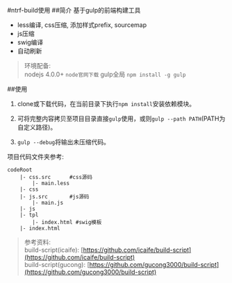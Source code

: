 #ntrf-build使用
##简介
基于gulp的前端构建工具
+ less编译, css压缩, 添加样式prefix, sourcemap 
+ js压缩
+ swig编译
+ 自动刷新

>环境配备:  
>nodejs 4.0.0+ `node官网下载`
>gulp全局 `npm install -g gulp`  

##使用
1. clone或下载代码，在当前目录下执行`npm install`安装依赖模块。  

2. 可将完整内容拷贝至项目目录直接`gulp`使用，或则`gulp --path PATH`(PATH为自定义路径)。

3. `gulp --debug`将输出未压缩代码。

项目代码文件夹参考:  
    
    codeRoot
        |- css.src      #css源码
            |- main.less
        |- css
        |- js.src       #js源码
            |- main.js
        |- js
        |- tpl
            |- index.html #swig模板
        |- index.html


>参考资料:  
>build-script(icaife): [https://github.com/icaife/build-script](https://github.com/icaife/build-script)  
>build-script(gucong): [https://github.com/gucong3000/build-script](https://github.com/gucong3000/build-script)
